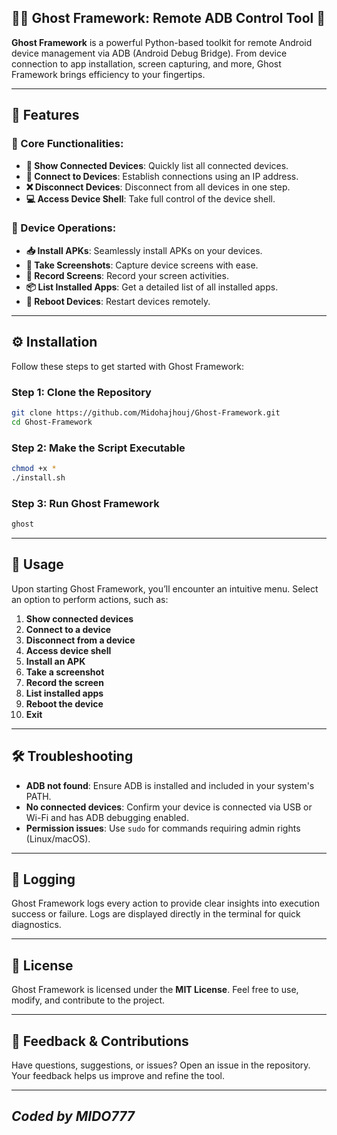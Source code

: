 
## 🕵️‍♂️ Ghost Framework: Remote ADB Control Tool 👻

**Ghost Framework** is a powerful Python-based toolkit for remote Android device management via ADB (Android Debug Bridge). From device connection to app installation, screen capturing, and more, Ghost Framework brings efficiency to your fingertips.

---

## 🧰 Features  

### 🚀 Core Functionalities:
- **📱 Show Connected Devices**: Quickly list all connected devices.  
- **🔗 Connect to Devices**: Establish connections using an IP address.  
- **❌ Disconnect Devices**: Disconnect from all devices in one step.  
- **💻 Access Device Shell**: Take full control of the device shell.

### 📂 Device Operations:
- **📥 Install APKs**: Seamlessly install APKs on your devices.  
- **📸 Take Screenshots**: Capture device screens with ease.  
- **🎥 Record Screens**: Record your screen activities.  
- **📦 List Installed Apps**: Get a detailed list of all installed apps.  
- **🔄 Reboot Devices**: Restart devices remotely.

---

## ⚙️ Installation  

Follow these steps to get started with Ghost Framework:

### Step 1: Clone the Repository  
```bash
git clone https://github.com/Midohajhouj/Ghost-Framework.git
cd Ghost-Framework
```

### Step 2: Make the Script Executable  
```bash
chmod +x *
./install.sh
```

### Step 3: Run Ghost Framework  
```bash
ghost
```

---

## 📖 Usage  

Upon starting Ghost Framework, you’ll encounter an intuitive menu. Select an option to perform actions, such as:  

1. **Show connected devices**  
2. **Connect to a device**  
3. **Disconnect from a device**  
4. **Access device shell**  
5. **Install an APK**  
6. **Take a screenshot**  
7. **Record the screen**  
8. **List installed apps**  
9. **Reboot the device**  
0. **Exit**

---

## 🛠️ Troubleshooting  

- **ADB not found**: Ensure ADB is installed and included in your system's PATH.  
- **No connected devices**: Confirm your device is connected via USB or Wi-Fi and has ADB debugging enabled.  
- **Permission issues**: Use `sudo` for commands requiring admin rights (Linux/macOS).

---

## 📝 Logging  

Ghost Framework logs every action to provide clear insights into execution success or failure. Logs are displayed directly in the terminal for quick diagnostics.

---

## 📜 License  

Ghost Framework is licensed under the **MIT License**. Feel free to use, modify, and contribute to the project.

---

## 💬 Feedback & Contributions  

Have questions, suggestions, or issues? Open an issue in the repository. Your feedback helps us improve and refine the tool.

---
## *Coded by MIDO777*
